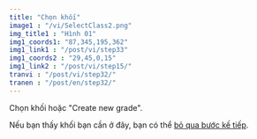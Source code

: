 ```yaml
---
title: "Chọn khối"
image1 : "/vi/SelectClass2.png"
img_title1 : "Hình 01"
img1_coords1: "87,345,195,362"
img1_link1 : "/post/vi/step33"
img1_coords2 : "29,45,0,15"
img1_link2 : "/post/vi/step15/"
tranvi : "/post/vi/step32/"
tranen : "/post/en/step32/"
---
```


Chọn khối hoặc "Create new grade".

Nếu bạn thấy khối bạn cần ở đây, bạn có thể <a href="http://localhost:1313/post/vi/step34/">bỏ qua bước kế tiếp</a>.